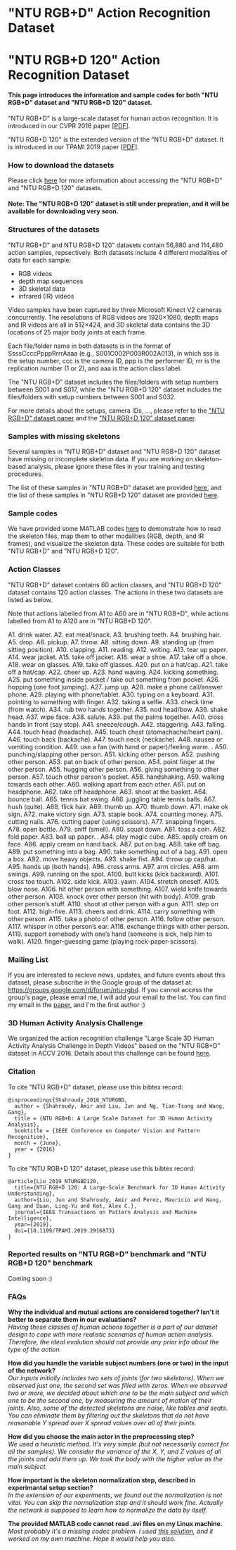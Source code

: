 # "NTU RGB+D" Action Recognition Dataset
# "NTU RGB+D 120" Action Recognition Dataset

#### This page introduces the information and sample codes for both "NTU RGB+D" dataset and "NTU RGB+D 120" dataset.

"NTU RGB+D" is a large-scale dataset for human action recognition.
It is introduced in our CVPR 2016 paper [[PDF]](http://www.cv-foundation.org/openaccess/content_cvpr_2016/papers/Shahroudy_NTU_RGBD_A_CVPR_2016_paper.pdf). 

"NTU RGB+D 120" is the extended version of the "NTU RGB+D" dataset.
It is introduced in our TPAMI 2019 paper [[PDF]](https://www.researchgate.net/publication/332960808_NTU_RGBD_120_A_Large-Scale_Benchmark_for_3D_Human_Activity_Understanding).

### How to download the datasets

Please click [here](http://rose1.ntu.edu.sg/Datasets/actionRecognition.asp) for more information about accessing the "NTU RGB+D" and "NTU RGB+D 120" datasets. 

#### Note: The "NTU RGB+D 120" dataset is still under prepration, and it will be available for downloading very soon.

### Structures of the datasets

"NTU RGB+D" and NTU RGB+D 120" datasets contain 56,880 and 114,480 action samples, repsectively. Both datasets include 4 different modalities of data for each sample:
* RGB videos
* depth map sequences
* 3D skeletal data
* infrared (IR) videos

Video samples have been captured by three Microsoft Kinect V2 cameras concurrently. 
The resolutions of RGB videos are 1920×1080, depth maps and IR videos are all in 512×424, and 3D skeletal data contains the 3D locations of 25 major body joints at each frame.

Each file/folder name in both datasets is in the format of SsssCcccPpppRrrrAaaa (e.g., S001C002P003R002A013), in which sss is the setup number, ccc is the camera ID, ppp is the performer ID, rrr is the replication number (1 or 2), and aaa is the action class label.

The "NTU RGB+D" dataset includes the files/folders with setup numbers between S001 and S017, while the "NTU RGB+D 120" dataset includes the files/folders with setup numbers between S001 and S032. 

For more details about the setups, camera IDs, ..., please refer to the ["NTU RGB+D" dataset paper](http://www.cv-foundation.org/openaccess/content_cvpr_2016/papers/Shahroudy_NTU_RGBD_A_CVPR_2016_paper.pdf) and the ["NTU RGB+D 120" dataset paper](https://doi.org/10.1109/TPAMI.2019.2916873). 

### Samples with missing skeletons

Several samples in "NTU RGB+D" dataset and "NTU RGB+D 120" dataset have missing or incomplete skeleton data.
If you are working on skeleton-based analysis, please ignore these files in your training and testing procedures.

The list of these samples in "NTU RGB+D" dataset are provided [here](https://github.com/shahroudy/NTURGB-D/blob/master/Matlab/NTU_RGBD_samples_with_missing_skeletons.txt),
and the list of these samples in "NTU RGB+D 120" dataset are provided [here](https://github.com/shahroudy/NTURGB-D/blob/master/Matlab/NTU_RGBD120_samples_with_missing_skeletons.txt).

### Sample codes

We have provided some MATLAB codes [here](https://github.com/shahroudy/NTURGB-D/tree/master/Matlab) to demonstrate how to read the skeleton files, map them to other modalities (RGB, depth, and IR frames), and visualize the skeleton data. These codes are suitable for both "NTU RGB+D" and "NTU RGB+D 120".

### Action Classes

"NTU RGB+D" dataset contains 60 action classes, and "NTU RGB+D 120" dataset contains 120 action classes. The actions in these two datasets are listed as below. 

Note that actions labelled from A1 to A60 are in "NTU RGB+D", while actions labelled from A1 to A120 are in "NTU RGB+D 120".

A1. drink water. 
A2. eat meal/snack. 
A3. brushing teeth. 
A4. brushing hair. 
A5. drop. 
A6. pickup. 
A7. throw. 
A8. sitting down. 
A9. standing up (from sitting position). 
A10. clapping. 
A11. reading. 
A12. writing. 
A13. tear up paper. 
A14. wear jacket. 
A15. take off jacket. 
A16. wear a shoe. 
A17. take off a shoe. 
A18. wear on glasses. 
A19. take off glasses. 
A20. put on a hat/cap. 
A21. take off a hat/cap. 
A22. cheer up. 
A23. hand waving. 
A24. kicking something. 
A25. put something inside pocket / take out something from pocket. 
A26. hopping (one foot jumping). 
A27. jump up. 
A28. make a phone call/answer phone. 
A29. playing with phone/tablet. 
A30. typing on a keyboard. 
A31. pointing to something with finger. 
A32. taking a selfie. 
A33. check time (from watch). 
A34. rub two hands together. 
A35. nod head/bow. 
A36. shake head. 
A37. wipe face. 
A38. salute. 
A39. put the palms together. 
A40. cross hands in front (say stop). 
A41. sneeze/cough. 
A42. staggering. 
A43. falling. 
A44. touch head (headache). 
A45. touch chest (stomachache/heart pain). 
A46. touch back (backache). 
A47. touch neck (neckache). 
A48. nausea or vomiting condition. 
A49. use a fan (with hand or paper)/feeling warm. . 
A50. punching/slapping other person. 
A51. kicking other person. 
A52. pushing other person. 
A53. pat on back of other person. 
A54. point finger at the other person. 
A55. hugging other person. 
A56. giving something to other person. 
A57. touch other person's pocket. 
A58. handshaking. 
A59. walking towards each other. 
A60. walking apart from each other. 
A61. put on headphone. 
A62. take off headphone. 
A63. shoot at the basket. 
A64. bounce ball. 
A65. tennis bat swing. 
A66. juggling table tennis balls. 
A67. hush (quite). 
A68. flick hair. 
A69. thumb up. 
A70. thumb down. 
A71. make ok sign. 
A72. make victory sign. 
A73. staple book. 
A74. counting money. 
A75. cutting nails. 
A76. cutting paper (using scissors). 
A77. snapping fingers. 
A78. open bottle. 
A79. sniff (smell). 
A80. squat down. 
A81. toss a coin. 
A82. fold paper. 
A83. ball up paper. . 
A84. play magic cube. 
A85. apply cream on face. 
A86. apply cream on hand back. 
A87. put on bag. 
A88. take off bag. 
A89. put something into a bag. 
A90. take something out of a bag. 
A91. open a box. 
A92. move heavy objects. 
A93. shake fist. 
A94. throw up cap/hat. 
A95. hands up (both hands). 
A96. cross arms. 
A97. arm circles. 
A98. arm swings. 
A99. running on the spot. 
A100.	butt kicks (kick backward). 
A101.	cross toe touch. 
A102.	side kick. 
A103.	yawn. 
A104.	stretch oneself. 
A105.	blow nose. 
A106.	hit other person with something. 
A107.	wield knife towards other person. 
A108.	knock over other person (hit with body). 
A109.	grab other person’s stuff. 
A110.	shoot at other person with a gun. 
A111.	step on foot. 
A112.	high-five. 
A113.	cheers and drink. 
A114.	carry something with other person. 
A115.	take a photo of other person. 
A116.	follow other person. 
A117.	whisper in other person’s ear. 
A118.	exchange things with other person. 
A119.	support somebody with one’s hand (someone is sick, help him to walk). 
A120. finger-guessing game (playing rock-paper-scissors). 


### Mailing List

If you are interested to recieve news, updates, and future events about this dataset, please subscribe in the Google group of the dataset at: https://groups.google.com/d/forum/ntu-rgbd.
If you cannot access the group's page, please email me, I will add your email to the list. 
You can find my email in the [paper](http://www.cv-foundation.org/openaccess/content_cvpr_2016/papers/Shahroudy_NTU_RGBD_A_CVPR_2016_paper.pdf), and I'm the first author :)

### 3D Human Activity Analysis Challenge

We organized the action recognition challenge "Large Scale 3D Human Activity Analysis Challenge in Depth Videos" based on the "NTU RGB+D" dataset in ACCV 2016. 
Details about this challenge can be found [here](http://rose1.ntu.edu.sg/ActionRecognitionChallenge).

### Citation

To cite "NTU RGB+D" dataset, please use this bibtex record:

```
@inproceedings{Shahroudy_2016_NTURGBD,
  author = {Shahroudy, Amir and Liu, Jun and Ng, Tian-Tsong and Wang, Gang},
  title = {NTU RGB+D: A Large Scale Dataset for 3D Human Activity Analysis},
  booktitle = {IEEE Conference on Computer Vision and Pattern Recognition},
  month = {June},
  year = {2016}
}
```

To cite "NTU RGB+D 120" dataset, please use this bibtex record:

```
@article{Liu_2019_NTURGBD120,
  title={NTU RGB+D 120: A Large-Scale Benchmark for 3D Human Activity Understanding},
  author={Liu, Jun and Shahroudy, Amir and Perez, Mauricio and Wang, Gang and Duan, Ling-Yu and Kot, Alex C.},
  journal={IEEE Transactions on Pattern Analysis and Machine Intelligence},
  year={2019},
  doi={10.1109/TPAMI.2019.2916873}
}
```

### Reported results on "NTU RGB+D" benchmark and "NTU RGB+D 120" benchmark

Coming soon :)

### FAQs

**Why the individual and mutual actions are considered together? Isn't it better to separate them in our evaluations?**<br>
*Having these classes of human actions together is a part of our dataset design to cope with more realistic scenarios of human action analysis. Therefore, the ideal evalution should not provide any prior info about the type of the action.*

**How did you handle the variable subject numbers (one or two) in the input of the network?**<br>
*Our inputs initially includes two sets of joints (for two skeletons).
When we observed just one, the second set was filled with zeros.
When we observed two or more, we decided about which one to be the main subject and which one to be the second one, by measuring the amount of motion of their joints.
Also, some of the detected skeletons are noise, like tables and seats.
You can eliminate them by filtering out the skeletons that do not have reasonable Y spread over X spread values over all of their joints.*

**How did you choose the main actor in the preprocessing step?**<br>
*We used a heuristic method. It's very simple (but not necessarily correct for all the samples).
We consider the variance of the X, Y, and Z values of all the joints and add them up.
We took the body with the higher value as the main subject.*

**How important is the skeleton normalization step, described in experimantal setup section?**<br>
*In the extension of our experiments, we found out the normalization is not vital.
You can skip the normalization step and it should work fine.
Actually the network is supposed to learn how to normalize the data by itself.*

**The provided MATLAB code cannot read .avi files on my Linux machine.**<br>
*Most probably it's a missing codec problem.
I used [this solution](http://askubuntu.com/questions/575869/how-do-i-install-gstreamer0-10-ffmpeg-on-ubuntu-14-10/707612#707612), and it worked on my own machine. Hope it would help you also.*
